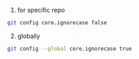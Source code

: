 1. for specific repo
```bash
git config core.ignorecase false
```

2. globally
```bash
git config --global core.ignorecase true
```